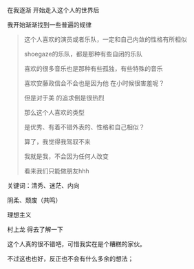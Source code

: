 在我逐渐 开始走入这个人的世界后

我开始渐渐找到一些普遍的规律

> 这个人喜欢的演员或者乐队，一定和自己内敛的性格有所相似
>
> shoegaze的乐队，都是那种有些自闭的乐队
>
> 喜欢的很多音乐也是那种有些孤独，有些特殊的音乐
>
> 喜欢安藤政信会不会也是因为他 在小时候很害羞呢？
>
> 但是对于美 的追求倒是很热烈
>
> 那么这个人喜欢的类型
>
> 是优秀、有着不错外表的、性格和自己相似？
>
> 算了，我觉得我驾驭不来
>
> 我就是我，不会因为任何人改变
>
> 看来我们只能做朋友hhh

关键词：清秀、迷茫、内向

阴柔、颓废（共鸣）

理想主义



村上龙 得去了解一下



这个人真的很不错吧，可惜我实在是个糟糕的家伙。

不过这也也好，反正也不会有什么多余的想法；

